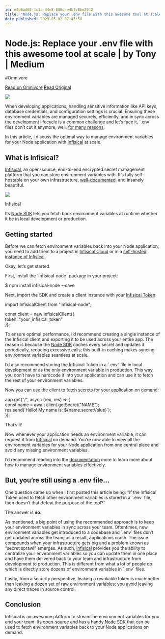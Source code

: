 ```yaml
---
id: e4b6ad60-4c1a-44e8-806d-e4bfc8be2942
title: "Node.js: Replace your .env file with this awesome tool at scale | by Tony | Medium"
date_published: 2023-05-02 07:45:58
---
```


# Node.js: Replace your .env file with this awesome tool at scale | by Tony | Medium
#Omnivore

[Read on Omnivore](https://omnivore.app/me/node-js-replace-your-env-file-with-this-awesome-tool-at-scale-by-18a1db57d18)
[Read Original](https://medium.com/@tony.infisical/node-js-replace-your-env-file-with-this-awesome-tool-ac94960d2c4f)



![](https:&#x2F;&#x2F;proxy-prod.omnivore-image-cache.app&#x2F;501x501,stQo5o40DkwSM0OF0TvCgKHMtdz9G_jQbVbUiEM5eh3g&#x2F;https:&#x2F;&#x2F;miro.medium.com&#x2F;v2&#x2F;resize:fit:752&#x2F;1*X42dXN3MwwgCV2HXtCbdcQ.png)

When developing applications, handling sensitive information like API keys, database credentials, and configuration settings is crucial. Ensuring these environment variables are managed securely, efficiently, and in sync across the development lifecycle is a common challenge and let’s face it, &#x60;.env&#x60; files don’t cut it anymore, well, [for many reasons](https:&#x2F;&#x2F;medium.com&#x2F;@tony.infisical&#x2F;why-you-should-stop-using-env-files-in-node-js-f62fffecf5a3).

In this article, I discuss the optimal way to manage environment variables for your Node application with [Infisical](https:&#x2F;&#x2F;github.com&#x2F;Infisical&#x2F;infisical) at scale.

## What is Infisical?

[Infisical](https:&#x2F;&#x2F;infisical.com&#x2F;), an open-source, end-to-end encrypted secret management platform that you can store environment variables with. It’s fully self-hostable on your own infrastructure, [well-documented](https:&#x2F;&#x2F;infisical.com&#x2F;docs&#x2F;documentation&#x2F;getting-started&#x2F;introduction), and insanely beautiful.

![](https:&#x2F;&#x2F;proxy-prod.omnivore-image-cache.app&#x2F;700x436,s3Z9dk0rU-eZ8vxPiaQ02QrxNuekyIwqiPQa2v6Q4urA&#x2F;https:&#x2F;&#x2F;miro.medium.com&#x2F;v2&#x2F;resize:fit:1050&#x2F;1*9-Em5HxRmd--2ORMyC_7KQ.png)

Infisical

Its [Node SDK](https:&#x2F;&#x2F;github.com&#x2F;Infisical&#x2F;infisical-node) lets you fetch back environment variables at runtime whether it be in local development or production.

## Getting started

Before we can fetch environment variables back into your Node application, you need to add them to a project in [Infisical Cloud](https:&#x2F;&#x2F;app.infisical.com&#x2F;) or in a [self-hosted instance of Infisical](https:&#x2F;&#x2F;infisical.com&#x2F;docs&#x2F;self-hosting&#x2F;overview).

Okay, let’s get started.

First, install the &#x60;infisical-node&#x60; package in your project:

$ npm install infisical-node --save

Next, import the SDK and create a client instance with your [Infisical Token](https:&#x2F;&#x2F;infisical.com&#x2F;docs&#x2F;documentation&#x2F;platform&#x2F;token):

import InfisicalClient from &quot;infisical-node&quot;;

const client &#x3D; new InfisicalClient({  
  token: &quot;your_infisical_token&quot;  
});

To ensure optimal performance, I’d recommend creating a single instance of the Infisical client and exporting it to be used across your entire app. The reason is because the [Node SDK](https:&#x2F;&#x2F;github.com&#x2F;Infisical&#x2F;infisical-node) caches every secret and updates it periodically, reducing excessive calls; this built-in caching makes syncing environment variables seamless at scale.

I’d also recommend storing the Infisical Token in a &#x60;.env&#x60; file in local development or as the only environment variable in production. This way, you don’t have to hardcode it into your application and can use it to fetch the rest of your environment variables.

Now you can use the client to fetch secrets for your application on demand:

app.get(&quot;&#x2F;&quot;, async (req, res) &#x3D;&gt; {  
  const name &#x3D; await client.getSecret(&quot;NAME&quot;);  
  res.send(&#x60;Hello! My name is: ${name.secretValue}&#x60;);  
});

That’s it!

Now whenever your application needs an environment variable, it can request it from [Infisical](https:&#x2F;&#x2F;github.com&#x2F;Infisical&#x2F;infisical) on demand. You’re now able to view all the environment variables for your Node application from one central place and avoid any missing environment variables.

I’d recommend reading into the [documentation](https:&#x2F;&#x2F;infisical.com&#x2F;docs&#x2F;documentation&#x2F;getting-started&#x2F;introduction) more to learn more about how to manage environment variables effectively.

## But, you’re still using a .env file…

One question came up when I first posted this article being: “If the Infisical Token used to fetch other environment variables is stored in a &#x60;.env&#x60; file, then doesn’t that defeat the purpose of the tool?”

The answer is **no**.

As mentioned, a big point of using the recommended approach is to keep your environment variables in sync across your team. Oftentimes, new environment variables get introduced to a codebase and &#x60;.env&#x60; files don’t get updated across the team; as a result, applications crash. The issue compounds when your infrastructure gets big and a problem known as “secret sprawl” emerges. As such, [Infisical](https:&#x2F;&#x2F;github.com&#x2F;Infisical&#x2F;infisical) provides you the ability to centralize your environment variables so you can update them in one place and have them delivered back to your team and infrastructure from development to production. This is different from what a lot of people do which is directly store dozens of environment variables in &#x60;.env&#x60; files.

Lastly, from a security perspective, leaking a revokable token is much better than leaking a dozen set of raw environment variables; you avoid leaving any direct traces in source control.

## Conclusion

Infisical is an awesome platform to streamline environment variables for you and your team. Its [open-source](https:&#x2F;&#x2F;github.com&#x2F;Infisical&#x2F;infisical) and has a handy [Node SDK](https:&#x2F;&#x2F;github.com&#x2F;Infisical&#x2F;infisical-node) that can be used to fetch environment variables back to your Node applications on demand.